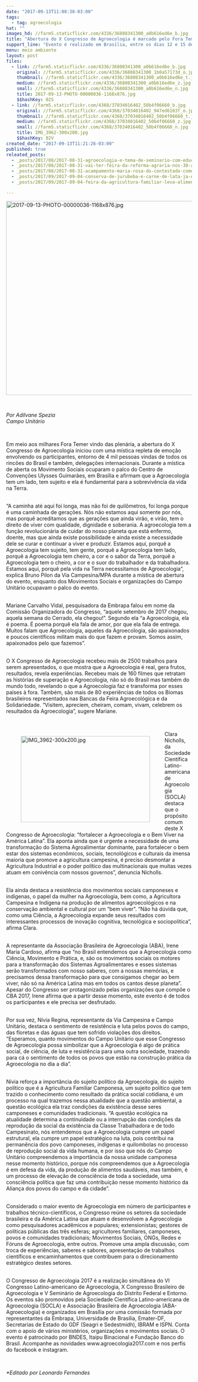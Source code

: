 ```yaml
---
date: "2017-09-13T11:08:38-03:00"
tags:
  - tag: agroecologia
hat: ""
images_hd: //farm5.staticflickr.com/4336/36808341300_a0b616ed6e_b.jpg
title: "Abertura do X Congresso de Agroecologia é marcado pelo Fora Temer!"
support_line: "Evento é realizado em Brasília, entre os dias 12 e 15 de setembro. "
menu: meio ambiente
layout: post
files:
  - link: //farm5.staticflickr.com/4336/36808341300_a0b616ed6e_b.jpg
    original: //farm5.staticflickr.com/4336/36808341300_1b0a57173d_o.jpg
    thumbnail: //farm5.staticflickr.com/4336/36808341300_a0b616ed6e_t.jpg
    medium: //farm5.staticflickr.com/4336/36808341300_a0b616ed6e_z.jpg
    small: //farm5.staticflickr.com/4336/36808341300_a0b616ed6e_n.jpg
    title: 2017-09-13-PHOTO-00000036-1168x876.jpg
    $$hashKey: 02S
  - link: //farm5.staticflickr.com/4368/37034016402_50b4f06660_b.jpg
    original: //farm5.staticflickr.com/4368/37034016402_947ed6103f_o.jpg
    thumbnail: //farm5.staticflickr.com/4368/37034016402_50b4f06660_t.jpg
    medium: //farm5.staticflickr.com/4368/37034016402_50b4f06660_z.jpg
    small: //farm5.staticflickr.com/4368/37034016402_50b4f06660_n.jpg
    title: IMG_3962-300x200.jpg
    $$hashKey: 02V
created_date: "2017-09-13T11:21:26-03:00"
published: true
releated_posts:
  - _posts/2017/08/2017-08-31-agroecologia-e-tema-de-seminario-com-educadores-no-extremo-sul-da-bahia.md
  - _posts/2017/08/2017-08-31-vai-ter-feira-da-reforma-agraria-nos-30-anos-do-mst-na-bahia.md
  - _posts/2017/08/2017-08-31-acampamento-maria-rosa-do-contestado-comemora-dois-anos-de-agroecologia-e-resistencia.md
  - _posts/2017/09/2017-09-04-conserva-de-jurubeba-e-carne-de-lata-ja-experimentou.md
  - _posts/2017/09/2017-09-04-feira-da-agricultura-familiar-leva-alimentos-de-qualidade-a-expointer.md

---
```

<p>
<style type="text/css">p.p1 {margin: 0.0px 0.0px 0.0px 0.0px; font: 12.0px Helvetica; color: #454545}
p.p2 {margin: 0.0px 0.0px 0.0px 0.0px; font: 12.0px Helvetica; color: #454545; min-height: 14.0px}
p.p3 {margin: 0.0px 0.0px 0.0px 0.0px; text-align: justify; font: 12.0px Helvetica; color: #454545}
p.p4 {margin: 0.0px 0.0px 0.0px 0.0px; text-align: justify; font: 12.0px Helvetica; color: #454545; min-height: 14.0px}
</style>
<img alt="2017-09-13-PHOTO-00000036-1168x876.jpg" height="525" src="//farm5.staticflickr.com/4336/36808341300_a0b616ed6e_b.jpg" width="700" /></p>

<p>&nbsp;</p>

<p><i>Por Adilvane Spezia<br />
Campo Unit&aacute;rio</i></p>

<p>&nbsp;</p>

<p>Em meio aos milhares Fora Temer vindo das plen&aacute;ria, a abertura do X Congresso de Agroecologia iniciou com uma m&iacute;stica repleta de emo&ccedil;&atilde;o envolvendo os participantes, entorno de 4 mil pessoas vindas de todos os rinc&otilde;es do Brasil e tamb&eacute;m, delega&ccedil;&otilde;es internacionais. Durante a m&iacute;stica de aberta os Movimento Sociais ocuparam o palco do Centro de Conven&ccedil;&otilde;es Ulysses Guimar&atilde;es, em Bras&iacute;lia e afirmam que a Agroecologia tem um lado, tem sujeito e ela &eacute; fundamental para a sobreviv&ecirc;ncia da vida na Terra.</p>

<p><br />
&ldquo;A caminha at&eacute; aqui foi longa, mas n&atilde;o foi de quil&ocirc;metros, foi longa porque &eacute; uma caminhada de gera&ccedil;&otilde;es. N&oacute;s n&atilde;o estamos aqui somente por n&oacute;s, mas porqu&ecirc; acreditamos que as gera&ccedil;&otilde;es que ainda vir&atilde;o, e vir&atilde;o, tem o direito de viver com qualidade, dignidade e soberania. A agroecologia tem a fun&ccedil;&atilde;o revolucion&aacute;ria de cuidar do nosso planeta que est&aacute; enfermo, doente, mas que ainda existe possibilidade e ainda existe a necessidade dele se curar e continuar a viver e produzir. Estamos aqui, porqu&ecirc; a Agroecologia tem sujeito, tem gente, porqu&ecirc; a Agroecologia tem lado, porqu&ecirc; a Agroecologia tem cheiro, a cor e o sabor da Terra, porqu&ecirc; a Agroecologia tem o cheiro, a cor e o suor do trabalhador e da trabalhadora. Estamos aqui, porqu&ecirc; pela vida na Terra necessitamos de Agroecologia&rdquo;, explica Bruno Pilon da Via Campesina/MPA&nbsp;durante a m&iacute;stica de abertura do evento, enquanto dos Movimentos Sociais e organiza&ccedil;&otilde;es do Campo Unit&aacute;rio ocupavam o palco do evento.</p>

<p><br />
Mariane Carvalho Vidal, pesquisadora da Embrapa falou em nome da Comiss&atilde;o Organizadora do Congresso, &ldquo;aquele setembro de 2017 chegou, aquela semana do Cerrado, ela chegou!&rdquo;. Segundo ela &ldquo;a Agroecologia, ela &eacute; poema. &Eacute; poema porqu&ecirc; ela fala de amor, por que ela fala de entrega. Muitos falam que Agroecologia, aqueles da Agroecologia, s&atilde;o apaixonados e poucos cient&iacute;ficos militam mais do que fazem e provam. Somos assim, apaixonados pelo que fazemos&rdquo;.</p>

<p><br />
O X Congresso de Agroecologia recebeu mais de 2500 trabalhos para serem apresentados, o que mostra que a Agroecologia &eacute; real, gera frutos, resultados, revela experi&ecirc;ncias. Recebeu mais de 160 filmes que retratam as hist&oacute;rias de supera&ccedil;&atilde;o e Agroecologia, n&atilde;o s&oacute; do Brasil mas tamb&eacute;m do mundo todo, revelando o que a Agroecologia faz e transforma por esses pa&iacute;ses &agrave; fora. Tamb&eacute;m, s&atilde;o mais de 80 experi&ecirc;ncias de todos os Biomas brasileiros representados nas Bancas da Feira Agroecol&oacute;gica e da Solidariedade. &ldquo;Visitem, apreciem, cheiram, comam, vivam, celebrem os resultados da Agroecologia&rdquo;, sugere Mariane.</p>

<p>&nbsp;</p>

<figure class="image" style="float:left"><img alt="IMG_3962-300x200.jpg" height="233" src="//farm5.staticflickr.com/4368/37034016402_50b4f06660_b.jpg" width="350" />
<figcaption></figcaption>
</figure>

<p>Clara Nicholls, da Sociedade Cient&iacute;fica Latino-americana de Agroecologia (SOCLA) destaca que o prop&oacute;sito comum deste X Congresso de Agroecologia: &ldquo;fortalecer a Agroecologia e o Bem Viver na Am&eacute;rica Latina&rdquo;. Ela aponta ainda que &eacute; urgente a necessidade de uma transforma&ccedil;&atilde;o do Sistema Agroalimentar dominante, para fortalecer o bem estar dos sistemas econ&ocirc;micos, sociais, tecnol&oacute;gicos e culturais da imensa maioria que promove a agricultura campesina, &eacute; preciso desmontar a Agricultura Industrial e o poder pol&iacute;tico das multinacionais que muitas vezes atuam em coniv&ecirc;ncia com nossos governos&rdquo;, denuncia Nicholls.</p>

<p><br />
Ela ainda destaca a resist&ecirc;ncia dos movimentos sociais camponeses e ind&iacute;genas, o papel da mulher na Agroecologia, bem como, a Agricultora Campesina e Ind&iacute;gena na produ&ccedil;&atilde;o de alimentos agroecol&oacute;gicos e na conserva&ccedil;&atilde;o ambiental e cultural por um &ldquo;bem viver&rdquo;. &ldquo;N&atilde;o h&aacute; d&uacute;vida que, como uma Ci&ecirc;ncia, a Agroecologia expande seus resultados com interessantes processos de inova&ccedil;&atilde;o cognitiva, tecnol&oacute;gica e sociopol&iacute;tica&rdquo;, afirma Clara.</p>

<p><br />
A representante da Associa&ccedil;&atilde;o Brasileira de Agroecologia (ABA), Irene Maria Cardoso, afirma que &ldquo;no Brasil entendemos que a Agroecologia como Ci&ecirc;ncia, Movimento e Pr&aacute;tica, e, s&atilde;o os movimentos sociais os motores para a transforma&ccedil;&atilde;o dos Sistemas Agroalimentares e esses sistemas ser&atilde;o transformados com nosso saberes, com a nossas mem&oacute;rias, e precisamos dessa transforma&ccedil;&atilde;o para que consigamos chegar ao bem viver, n&atilde;o s&oacute; na Am&eacute;rica Latina mas em todos os cantos desse planeta&rdquo;. Apesar do Congresso ser protagonizado pelas organiza&ccedil;&otilde;es que comp&otilde;e o CBA 2017, Irene afirma que a partir desse momento, este evento &eacute; de todos os participantes e ele precisa ser desfrutado.</p>

<p><br />
Por sua vez, N&iacute;via Regina, representante da Via Campesina e Campo Unit&aacute;rio, destaca o sentimento de resist&ecirc;ncia e luta pelos povos do campo, das floretas e das &aacute;guas que tem sofrido viola&ccedil;&otilde;es dos direitos. &ldquo;Esperamos, quanto movimentos do Campo Unit&aacute;rio que esse Congresso de Agroecologia possa simbolizar que a Agroecologia &eacute; algo de pr&aacute;tica social, de ci&ecirc;ncia, de luta e resist&ecirc;ncia para uma outra sociedade, trazendo para c&aacute; o sentimento de todos os povos que est&atilde;o na constru&ccedil;&atilde;o pr&aacute;tica da Agroecologia no dia a dia&rdquo;.</p>

<p><br />
N&iacute;via refor&ccedil;a a import&acirc;ncia do sujeito pol&iacute;tico da Agroecologia, do sujeito pol&iacute;tico que &eacute; a Agricultura Familiar Camponesa, um sujeito pol&iacute;tico que tem trazido o conhecimento como resultado da pr&aacute;tica social cotidiana, &eacute; um processo na qual trazemos nessa atualidade que a quest&atilde;o ambiental, a quest&atilde;o ecol&oacute;gica ela traz condi&ccedil;&otilde;es da exist&ecirc;ncia desse seres camponeses e comunidades tradicionais. &ldquo;A quest&atilde;o ecol&oacute;gica na atualidade determina a continuidade ou a interrup&ccedil;&atilde;o das condi&ccedil;&otilde;es da reprodu&ccedil;&atilde;o da social da exist&ecirc;ncia da Classe Trabalhadora e de todo Campesinato, n&oacute;s entendemos que a Agroecologia cumpre um papel estrutural, ela cumpre um papel estrat&eacute;gico na luta, pois contribui na perman&ecirc;ncia dos povo camponeses, ind&iacute;genas e quilombolas no processo de reprodu&ccedil;&atilde;o social da vida humana, e por isso que n&oacute;s do Campo Unit&aacute;rio compreendemos a import&acirc;ncia da nossa unidade camponesa nesse momento hist&oacute;rico, porque n&oacute;s compreendemos que a Agroecologia &eacute; em defesa da vida, da produ&ccedil;&atilde;o de alimentos saud&aacute;veis, mas tamb&eacute;m, &eacute; um processo de eleva&ccedil;&atilde;o de consci&ecirc;ncia de toda a sociedade, uma consci&ecirc;ncia pol&iacute;tica que faz uma contribui&ccedil;&atilde;o nesse momento hist&oacute;rico da Alian&ccedil;a dos povos do campo e da cidade&rdquo;.</p>

<p><br />
Considerado o maior evento de Agroecologia em n&uacute;mero de participantes e trabalhos t&eacute;cnico-cient&iacute;ficos, o Congresso re&uacute;ne os setores da sociedade brasileira e da Am&eacute;rica Latina que atuam e desenvolvem a Agroecologia como pesquisadores acad&ecirc;micos e populares; extensionistas; gestores de pol&iacute;ticas p&uacute;blicas das tr&ecirc;s esferas; agricultores familiares, camponeses, povos e comunidades tradicionais; Movimentos Sociais, ONGs, Redes e F&oacute;runs de Agroecologia, entre outros. Promove uma ampla discuss&atilde;o, com troca de experi&ecirc;ncias, saberes e sabores, apresenta&ccedil;&atilde;o de trabalhos cient&iacute;ficos e encaminhamentos que contribuem para o direcionamento estrat&eacute;gico destes setores.</p>

<p><br />
O Congresso de Agroecologia 2017 &eacute; a realiza&ccedil;&atilde;o simult&acirc;nea do VI Congresso Latino-americano de Agroecologia, X Congresso Brasileiro de Agroecologia e V Semin&aacute;rio de Agroecologia do Distrito Federal e Entorno. Os eventos s&atilde;o promovidos pela Sociedade Cient&iacute;fica Latino-americana de Agroecologia (SOCLA) e Associa&ccedil;&atilde;o Brasileira de Agroecologia (ABA-Agroecologia) e organizados em Bras&iacute;lia por uma comiss&atilde;o formada por representantes da Embrapa, Universidade de Bras&iacute;lia, Emater-DF, Secretarias de Estado do GDF (Seagri e Sedestmidh), IBRAM e ISPN. Conta com o apoio de v&aacute;rios minist&eacute;rios, organiza&ccedil;&otilde;es e movimentos sociais. O evento &eacute; patrocinado por BNDES, Itaipu Binacional e Funda&ccedil;&atilde;o Banco do Brasil. Acompanhe as novidades www.agroecologia2017.com e nos perfis do facebook e instagram.</p>

<p>&nbsp;</p>

<p><em>*Editado por Leonardo Fernandes</em></p>

<p>&nbsp;</p>
